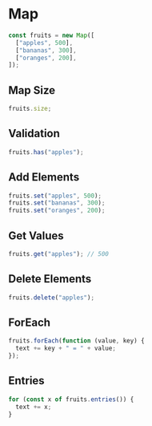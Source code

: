 # Map

```js
const fruits = new Map([
  ["apples", 500],
  ["bananas", 300],
  ["oranges", 200],
]);
```

## Map Size

```js
fruits.size;
```

## Validation

```js
fruits.has("apples");
```

## Add Elements

```js
fruits.set("apples", 500);
fruits.set("bananas", 300);
fruits.set("oranges", 200);
```

## Get Values

```js
fruits.get("apples"); // 500
```

## Delete Elements

```js
fruits.delete("apples");
```

## ForEach

```js
fruits.forEach(function (value, key) {
  text += key + " = " + value;
});
```

## Entries

```js
for (const x of fruits.entries()) {
  text += x;
}
```
